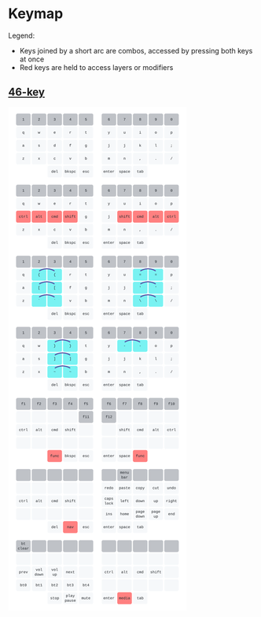 # Keymap
Legend:
- Keys joined by a short arc are combos, accessed by pressing both keys at once
- Red keys are held to access layers or modifiers

## [46-key](https://github.com/BrokenFlows/zmk-brokenflows/blob/master/config/ishka.keymap)
![46-key keymap](keymap-46.svg)
